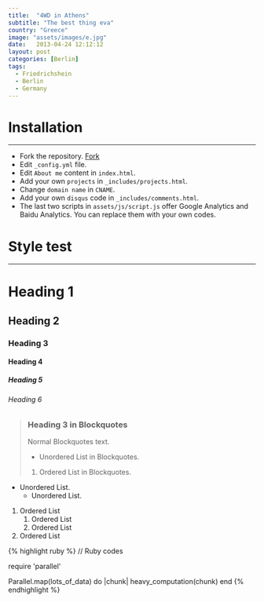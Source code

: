 ```yaml
---
title:  "4WD in Athens"
subtitle: "The best thing eva"
country: "Greece"
image: "assets/images/e.jpg"
date:   2013-04-24 12:12:12
layout: post
categories: [Berlin]
tags:
  - Friedrichshein
  - Berlin
  - Germany
---
```

# Installation
---

* Fork the repository. <a class="github-button" href="https://github.com/songkong/Blog/fork" data-count-href="/songkong/Blog/network" data-count-api="/repos/songkong/Blog#forks_count" data-count-aria-label="# forks on GitHub" aria-label="Fork songkong/Blog on GitHub">Fork</a>
* Edit `_config.yml` file.
* Edit `About me` content in `index.html`.
* Add your own `projects` in `_includes/projects.html`.
* Change `domain name` in `CNAME`.
* Add your own `disqus` code in `_includes/comments.html`.
* The last two scripts in `assets/js/script.js` offer Google Analytics and Baidu Analytics. You can replace them with your own codes.

# Style test
---

# Heading 1

## Heading 2

### Heading 3

#### Heading 4

##### Heading 5

###### Heading 6

>### Heading 3 in Blockquotes
>Normal Blockquotes text.
>
>* Unordered List in Blockquotes.
>
>1. Ordered List in Blockquotes.

* Unordered List.
	* Unordered List.

1. Ordered List
	1. Ordered List
	2. Ordered List
2. Ordered List

{% highlight ruby %}
// Ruby codes

require 'parallel'

Parallel.map(lots_of_data) do |chunk|
  heavy_computation(chunk)
end
{% endhighlight %}




